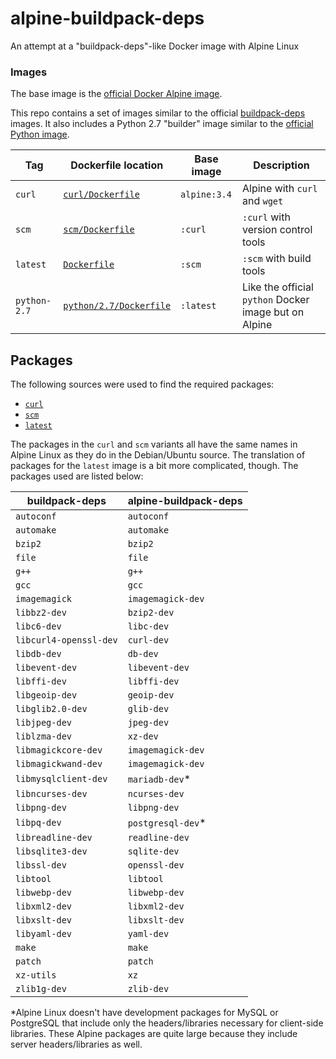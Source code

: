 # alpine-buildpack-deps
An attempt at a "buildpack-deps"-like Docker image with Alpine Linux

### Images
The base image is the [official Docker Alpine image](https://hub.docker.com/_/alpine/).

This repo contains a set of images similar to the official [buildpack-deps](https://hub.docker.com/_/buildpack-deps/) images. It also includes a Python 2.7 "builder" image similar to the [official Python image](https://hub.docker.com/_/python/).

| **Tag**      | **Dockerfile location**               | **Base image** | **Description**                                       |
|--------------|---------------------------------------|----------------|-------------------------------------------------------|
| `curl`       | [`curl/Dockerfile`](curl/Dockerfile)  | `alpine:3.4`   | Alpine with `curl` and `wget`                         |
| `scm`        | [`scm/Dockerfile`](scm/Dockerfile)    | `:curl`        | `:curl` with version control tools                    |
| `latest`     | [`Dockerfile`](Dockerfile)            | `:scm`         | `:scm` with build tools                               |
| `python-2.7` | [`python/2.7/Dockerfile`](python/2.7/Dockerfile) | `:latest`      | Like the official `python` Docker image but on Alpine |

## Packages
The following sources were used to find the required packages:
* [`curl`](https://github.com/docker-library/buildpack-deps/blob/a0a59c61102e8b079d568db69368fb89421f75f2/jessie/curl/Dockerfile)
* [`scm`](https://github.com/docker-library/buildpack-deps/blob/1845b3f918f69b4c97912b0d4d68a5658458e84f/jessie/scm/Dockerfile)
* [`latest`](https://github.com/docker-library/buildpack-deps/blob/e7534be05255522954f50542ebf9c5f06485838d/jessie/Dockerfile)

The packages in the `curl` and `scm` variants all have the same names in Alpine Linux as they do in the Debian/Ubuntu source. The translation of packages for the `latest` image is a bit more complicated, though. The packages used are listed below:

| **buildpack-deps**     | **alpine-buildpack-deps** |
|------------------------|---------------------------|
| `autoconf`             | `autoconf`                |
| `automake`             | `automake`                |
| `bzip2`                | `bzip2`                   |
| `file`                 | `file`                    |
| `g++`                  | `g++`                     |
| `gcc`                  | `gcc`                     |
| `imagemagick`          | `imagemagick-dev`         |
| `libbz2-dev`           | `bzip2-dev`               |
| `libc6-dev`            | `libc-dev`                |
| `libcurl4-openssl-dev` | `curl-dev`                |
| `libdb-dev`            | `db-dev`                  |
| `libevent-dev`         | `libevent-dev`            |
| `libffi-dev`           | `libffi-dev`              |
| `libgeoip-dev`         | `geoip-dev`               |
| `libglib2.0-dev`       | `glib-dev`                |
| `libjpeg-dev`          | `jpeg-dev`                |
| `liblzma-dev`          | `xz-dev`                  |
| `libmagickcore-dev`    | `imagemagick-dev`         |
| `libmagickwand-dev`    | `imagemagick-dev`         |
| `libmysqlclient-dev`   | `mariadb-dev`*            |
| `libncurses-dev`       | `ncurses-dev`             |
| `libpng-dev`           | `libpng-dev`              |
| `libpq-dev`            | `postgresql-dev`*         |
| `libreadline-dev`      | `readline-dev`            |
| `libsqlite3-dev`       | `sqlite-dev`              |
| `libssl-dev`           | `openssl-dev`             |
| `libtool`              | `libtool`                 |
| `libwebp-dev`          | `libwebp-dev`             |
| `libxml2-dev`          | `libxml2-dev`             |
| `libxslt-dev`          | `libxslt-dev`             |
| `libyaml-dev`          | `yaml-dev`                |
| `make`                 | `make`                    |
| `patch`                | `patch`                   |
| `xz-utils`             | `xz`                      |
| `zlib1g-dev`           | `zlib-dev`                |

\*Alpine Linux doesn't have development packages for MySQL or PostgreSQL that include only the headers/libraries necessary for client-side libraries. These Alpine packages are quite large because they include server headers/libraries as well.
